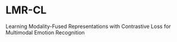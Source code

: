 # LMR-CL
Learning Modality-Fused Representations with Contrastive Loss for Multimodal Emotion Recognition 
